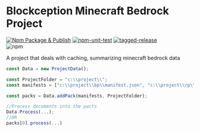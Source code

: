 # Blockception Minecraft Bedrock Project

[![Npm Package & Publish](https://github.com/Blockception/BC-Minecraft-Bedrock-Project/actions/workflows/npm-publish.yml/badge.svg)](https://github.com/Blockception/BC-Minecraft-Bedrock-Project/actions/workflows/npm-publish.yml)
[![npm-unit-test](https://github.com/Blockception/BC-Minecraft-Bedrock-Project/actions/workflows/npm-test.yml/badge.svg)](https://github.com/Blockception/BC-Minecraft-Bedrock-Project/actions/workflows/npm-test.yml)
[![tagged-release](https://github.com/Blockception/BC-Minecraft-Bedrock-Project/actions/workflows/tagged-release.yml/badge.svg)](https://github.com/Blockception/BC-Minecraft-Bedrock-Project/actions/workflows/tagged-release.yml)  
![npm](https://img.shields.io/npm/v/bc-minecraft-project)

A project that deals with caching, summarizing minecraft bedrock data

```ts
const Data = new ProjectData();

const ProjectFolder = "c:\\project\\";
const manifests = ["c:\\project\\bp\\manifest.json", "c:\\project\\rp\\manifest.json", "c:\\project\\world\\manifest.json"];

const packs = Data.addPack(manifests, ProjectFolder);

//Process documents into the pacts
Data.Process(...);
//OR
packs[0].process(...)
```
